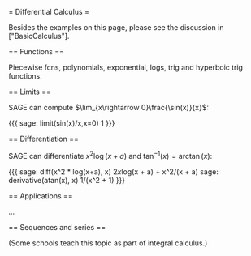 = Differential Calculus =

Besides the examples on this page, please see the discussion in ["BasicCalculus"].

== Functions ==

Piecewise fcns, polynomials, exponential, logs, trig and hyperboic trig functions.

== Limits ==

SAGE can compute $\lim_{x\rightarrow 0}\frac{\sin(x)}{x}$:

{{{
sage: limit(sin(x)/x,x=0)
1
}}}

== Differentiation ==

SAGE can differentiate $x^2\log(x+a)$ and $\tan^{-1}(x)=\arctan(x)$:

{{{
sage: diff(x^2 * log(x+a), x)
2*x*log(x + a) + x^2/(x + a)
sage: derivative(atan(x), x)
1/(x^2 + 1)
}}}

== Applications ==

...

== Sequences and series ==

(Some schools teach this topic as part of integral calculus.)
